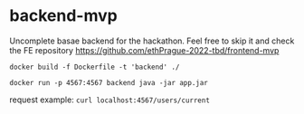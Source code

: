 # backend-mvp

Uncomplete basae backend for the hackathon.
Feel free to skip it and check the FE repository https://github.com/ethPrague-2022-tbd/frontend-mvp

`docker build -f Dockerfile -t 'backend' ./`

`docker run -p 4567:4567 backend java -jar app.jar`

request example:
`curl localhost:4567/users/current`
